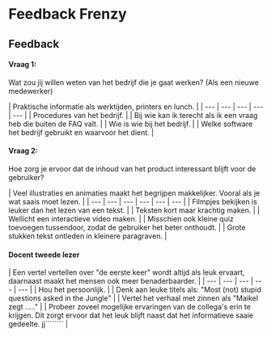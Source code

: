 # Feedback Frenzy

## Feedback 

#### Vraag 1:

Wat zou jij willen weten van het bedrijf die je gaat werken? \(Als een nieuwe medewerker\)

| Praktische informatie als werktijden, printers en lunch. |
| --- | --- | --- | --- | --- |
| Procedures van het bedrijf. |
| Bij wie kan ik terecht als ik een vraag heb die buiten de FAQ valt.  |
| Wie is wie bij het bedrijf. |
| Welke software het bedrijf gebruikt en waarvoor het dient. |

#### Vraag 2: 

Hoe zorg je ervoor dat de inhoud van het product interessant blijft voor de gebruiker?

| Veel illustraties en animaties maakt het begrijpen makkelijker. Vooral als je wat saais moet lezen. |
| --- | --- | --- | --- | --- | --- |
| Filmpjes bekijken is leuker dan het lezen van een tekst. |
| Teksten kort maar krachtig maken. |
| Wellicht een interactieve video maken. |
| Misschien ook kleine quiz toevoegen tussendoor, zodat de gebruiker het beter onthoudt.  |
| Grote stukken tekst ontleden in kleinere paragraven. |

#### Docent tweede lezer

| Een vertel vertellen over "de eerste keer" wordt altijd als leuk ervaart, daarnaast maakt het mensen ook meer benaderbaarder. |
| --- | --- | --- | --- | --- |
| Hou het persoonlijk. |
| Denk aan leuke titels als: "Most \(not\) stupid questions asked in the Jungle" |
| Vertel het verhaal met zinnen als "Maikel zegt ....." |
|   Probeer zoveel mogelijke ervaringen van de collega's erin te krijgen. Dit zorgt ervoor dat het leuk blijft naast dat het informatieve saaie gedeelte. jj\`\`\`\`\`\`\`\` |

